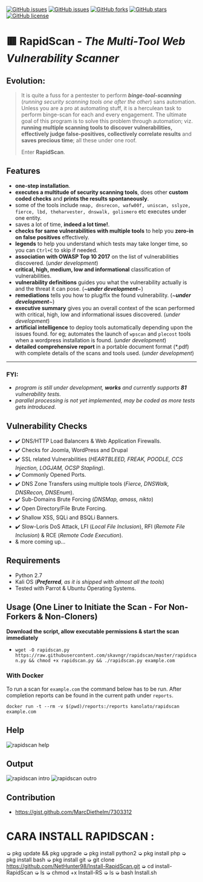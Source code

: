 [![GitHub issues](https://img.shields.io/github/issues/skavngr/rapidscan.svg?color=%23ff0000)](https://github.com/skavngr/rapidscan/issues)
[![GitHub issues](https://img.shields.io/github/issues-closed/skavngr/rapidscan.svg?color=%2300cc00)](https://github.com/skavngr/rapidscan/issues)
[![GitHub forks](https://img.shields.io/github/forks/skavngr/rapidscan.svg?color=%23ffff00)](https://github.com/skavngr/rapidscan/network)
[![GitHub stars](https://img.shields.io/github/stars/skavngr/rapidscan.svg?color=%23ff3300)](https://github.com/skavngr/rapidscan/stargazers)
[![GitHub license](https://img.shields.io/github/license/skavngr/rapidscan.svg?color=%230000ff)](https://github.com/skavngr/rapidscan/blob/master/LICENSE)

# :red_square: RapidScan - _The Multi-Tool Web Vulnerability Scanner_


## Evolution:
> It is quite a fuss for a pentester to perform _**binge-tool-scanning**_ (_running security scanning tools one after the other_) sans automation. Unless you are a pro at automating stuff, it is a herculean task to perform binge-scan for each and every engagement. The ultimate goal of this program is to solve this problem through automation; viz. **running multiple scanning tools to discover vulnerabilities, effectively judge false-positives, collectively correlate results** and **saves precious time**; all these under one roof.<p>Enter **RapidScan**.

## Features
- **one-step installation**.
- **executes a multitude of security scanning tools**, does other **custom coded checks** and **prints the results spontaneously**.
- some of the tools include `nmap, dnsrecon, wafw00f, uniscan, sslyze, fierce, lbd, theharvester, dnswalk, golismero` etc executes under one entity.
- saves a lot of time, **indeed a lot time!**.
- **checks for same vulnerabilities with multiple tools** to help you **zero-in on false positives** effectively.
- **legends** to help you understand which tests may take longer time, so you can `Ctrl+C` to skip if needed.
- **association with OWASP Top 10 2017** on the list of vulnerabilities discovered. (_under development_)
- **critical, high, medium, low and informational** classification of vulnerabilities.
- **vulnerability definitions** guides you what the vulnerability actually is and the threat it can pose. (_~**under development**~_)
- **remediations** tells you how to plug/fix the found vulnerability. (_~**under development**~_)
- **executive summary** gives you an overall context of the scan performed with critical, high, low and informational issues discovered. (_under development_)
- **artificial intelligence** to deploy tools automatically depending upon the issues found. for eg; automates the launch of `wpscan` and `plecost` tools when a wordpress installation is found. (_under development_)
- **detailed comprehensive report** in a portable document format (*.pdf) with complete details of the scans and tools used. (_under development_)

---
### FYI:
- _program is still under development, **works** and currently supports **81** vulnerability tests._
- _parallel processing is not yet implemented, may be coded as more tests gets introduced._

## Vulnerability Checks
- :heavy_check_mark: DNS/HTTP Load Balancers & Web Application Firewalls.
- :heavy_check_mark: Checks for Joomla, WordPress and Drupal
- :heavy_check_mark: SSL related Vulnerabilities (_HEARTBLEED, FREAK, POODLE, CCS Injection, LOGJAM, OCSP Stapling_).
- :heavy_check_mark: Commonly Opened Ports.
- :heavy_check_mark: DNS Zone Transfers using multiple tools (_Fierce, DNSWalk, DNSRecon, DNSEnum_).
- :heavy_check_mark: Sub-Domains Brute Forcing (_DNSMap, amass, nikto_)
- :heavy_check_mark: Open Directory/File Brute Forcing.
- :heavy_check_mark: Shallow XSS, SQLi and BSQLi Banners.
- :heavy_check_mark: Slow-Loris DoS Attack, LFI (_Local File Inclusion_), RFI (_Remote File Inclusion_) & RCE (_Remote Code Execution_).
- & more coming up...

## Requirements
- Python 2.7
- Kali OS (_**Preferred**, as it is shipped with almost all the tools_)
- Tested with Parrot & Ubuntu Operating Systems.

## Usage (One Liner to Initiate the Scan - For Non-Forkers & Non-Cloners)
**Download the script, allow executable permissions & start the scan immediately**
- `wget -O rapidscan.py https://raw.githubusercontent.com/skavngr/rapidscan/master/rapidscan.py && chmod +x rapidscan.py && ./rapidscan.py example.com`

### With Docker
To run a scan for `example.com` the command below has to be run. After completion reports can be found in the current path under `reports`.
```
docker run -t --rm -v $(pwd)/reports:/reports kanolato/rapidscan example.com
```

## Help
![rapidscan help](https://github.com/skavngr/rapidscan/blob/master/splashscreen_rapidscan_help.PNG)

## Output
![rapidscan intro](https://github.com/skavngr/rapidscan/blob/master/splashscreen_rapidscan_intro.PNG)
![rapidscan outro](https://github.com/skavngr/rapidscan/blob/master/splashscreen_rapidscan_outro.PNG)

## Contribution
- https://gist.github.com/MarcDiethelm/7303312


# CARA INSTALL RAPIDSCAN :
➭ pkg update && pkg upgrade
➭ pkg install python2
➭ pkg install php
➭ pkg install bash
➭ pkg install git
➭ git clone https://github.com/NetHunter98/Install-RapidScan.git
➭ cd install-RapidScan
➭ ls 
➭ chmod +x Install-RS
➭ ls
➭ bash Install.sh
